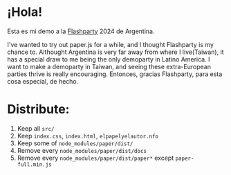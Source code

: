 # ¡Hola!

Esta es mi demo a la [Flashparty](https://flashparty.rebelion.digital/index.php/es/) 2024 de Argentina.

I've wanted to try out paper.js for a while, and I thought Flashparty is my chance to. Althought Argentina is very far away from where I live(Taiwan), it has a special draw to me being the only demoparty in Latino America. I want to make a demoparty in Taiwan, and seeing these extra-European parties thrive is really encouraging. Entonces, gracias Flashparty, para esta cosa especial, de hecho.

# Distribute:

1. Keep all `src/`
2. Keep `index.css`, `index.html`, `elpapelyelautor.nfo`
3. Keep some of `node_modules/paper/dist/`
4. Remove every `node_modules/paper/dist/docs`
5. Remove every `node_modules/paper/dist/paper*` except `paper-full.min.js`